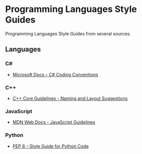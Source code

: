 # Programming Languages Style Guides

Programming Languages Style Guides from several sources.

## Languages

### C&#35;

* [Microsoft Docs – C# Coding Conventions](https://docs.microsoft.com/en-us/dotnet/csharp/fundamentals/coding-style/coding-conventions)

### C++

* [C++ Core Guidelines - Naming and Layout Suggestions](https://github.com/isocpp/CppCoreGuidelines/blob/master/CppCoreGuidelines.md#S-naming)

### JavaScript

* [MDN Web Docs - JavaScript Guidelines](https://developer.mozilla.org/en-US/docs/MDN/Guidelines/Code_guidelines/JavaScript)

### Python

* [PEP 8 – Style Guide for Python Code](https://peps.python.org/pep-0008/)